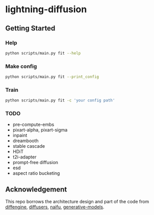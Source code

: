 # lightning-diffusion

## Getting Started
### Help
```sh
python scripts/main.py fit --help
```
### Make config
```sh
python scripts/main.py fit --print_config
```
### Train
```sh
python scripts/main.py fit -c 'your config path'
```

### TODO
* pre-compute-embs
* pixart-alpha, pixart-sigma
* inpaint
* dreambooth
* stable cascade
* HDiT
* t2i-adapter
* prompt-free diffusion
* esd
* aspect ratio bucketing

## Acknowledgement
This repo borrows the architecture design and part of the code from [diffengine](https://github.com/okotaku/diffengine), [diffusers](https://github.com/huggingface/diffusers), [naifu](https://github.com/Mikubill/naifu), [generative-models](https://github.com/Stability-AI/generative-models).
